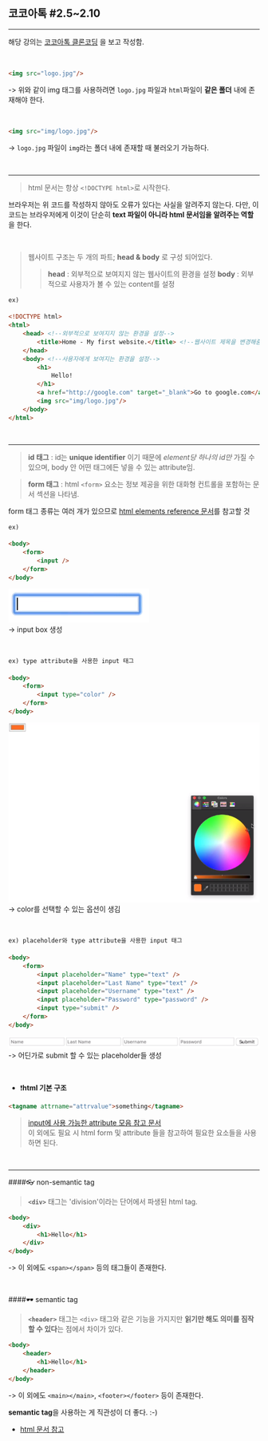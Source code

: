 ## 코코아톡 #2.5~2.10
------
해당 강의는 [코코아톡 클론코딩](https://nomadcoders.co/kokoa-clone/lobby) 을 보고 작성함.

<br>

```html
<img src="logo.jpg"/>
```
-> 위와 같이 img 태그를 사용하려면 `logo.jpg` 파일과 `html`파일이 **같은 폴더** 내에 존재해야 한다.

<br>

```html
<img src="img/logo.jpg"/>
```
-> `logo.jpg` 파일이 `img`라는 폴더 내에 존재할 때 불러오기 가능하다.

<br>

---

>html 문서는 항상 `<!DOCTYPE html>`로 시작한다.

브라우저는 위 코드를 작성하지 않아도 오류가 있다는 사실을 알려주지 않는다. 다만, 이 코드는 브라우저에게 이것이 단순히 **text 파일이 아니라 html 문서임을 알려주는 역할** 을 한다.

<br>

>웹사이트 구조는 두 개의 파트; **head & body** 로 구성 되어있다.
>>**head** : 외부적으로 보여지지 않는 웹사이트의 환경을 설정
**body** : 외부적으로 사용자가 볼 수 있는 content를 설정

```html
ex)

<!DOCTYPE html>
<html>
    <head> <!--외부적으로 보여지지 않는 환경을 설정-->
        <title>Home - My first website.</title> <!--웹사이트 제목을 변경해줌-->
    </head>
    <body> <!--사용자에게 보여지는 환경을 설정-->
        <h1>
            Hello!
        </h1>
        <a href="http://google.com" target="_blank">Go to google.com</a>
        <img src="img/logo.jpg"/>
    </body> 
</html>
```
<br>

---

> **id 태그** : id는 **unique identifier** 이기 때문에 *element당 하나의 id만* 가질 수 있으며, body 안 어떤 태그에든 넣을 수 있는 attribute임.

>**form 태그** : html `<form>` 요소는 정보 제공을 위한 대화형 컨트롤을 포함하는 문서 섹션을 나타냄.

form 태그 종류는 여러 개가 있으므로 [html elements reference 문서](https://developer.mozilla.org/ko/docs/Web/HTML/Element/form)를 참고할 것
```html
ex)

<body>
    <form>
        <input />
    </form>
</body>
```
![input](img/input.png)    
-> input box 생성

<br>

```html
ex) type attribute을 사용한 input 태그

<body>
    <form>
        <input type="color" />
    </form>
</body>
```
![color](img/input_color.png)  
-> color를 선택할 수 있는 옵션이 생김

<br>

```html
ex) placeholder와 type attribute을 사용한 input 태그

<body>
    <form>
        <input placeholder="Name" type="text" />
        <input placeholder="Last Name" type="text" />
        <input placeholder="Username" type="text" />
        <input placeholder="Password" type="password" />
        <input type="submit" />
    </form>
</body>
```
![submit](img/submit.png)
-> 어딘가로 submit 할 수 있는 placeholder들 생성

<br>

* ❗️**html 기본 구조**
```html
<tagname attrname="attrvalue">something</tagname>
```
> [input에 사용 가능한 attribute 모음 참고 문서](https://developer.mozilla.org/ko/docs/Web/HTML/Element/Input)  
이 외에도 필요 시 html form 및 attribute 들을 참고하여 필요한 요소들을 사용하면 된다.

<br>

---
####👓 non-semantic tag
>**`<div>`** 태그는 'division'이라는 단어에서 파생된 html tag.

```html
<body>
    <div>
        <h1>Hello</h1>
    </div>
</body>
```
-> 이 외에도 `<span></span>` 등의 태그들이 존재한다.

<br>

####🕶 semantic tag
>**`<header>`** 태그는 `<div>` 태그와 같은 기능을 가지지만 **읽기만 해도 의미를 짐작할 수 있다**는 점에서 차이가 있다.

```html
<body>
    <header>
        <h1>Hello</h1>
    </header>
</body>
```
-> 이 외에도 `<main></main>`, `<footer></footer>` 등이 존재한다.

**semantic tag**을 사용하는 게 직관성이 더 좋다. :-)

* [html 문서 참고](https://developer.mozilla.org/ko/docs/Web/HTML/Element)